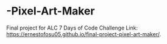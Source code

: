 # -Pixel-Art-Maker
Final project for ALC 7 Days of Code Challenge
Link: https://ernestofosu05.github.io/final-project-pixel-art-maker/.

